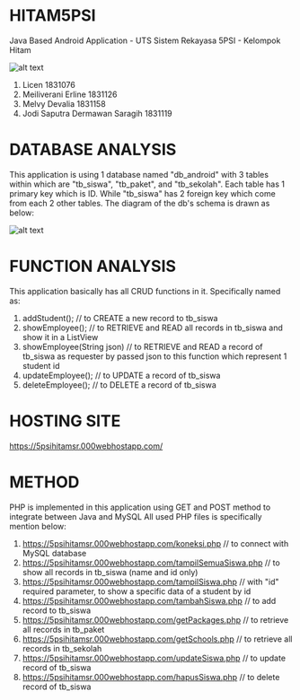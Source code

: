 # HITAM5PSI
Java Based Android Application - UTS Sistem Rekayasa 5PSI - Kelompok Hitam

![alt text](https://5psihitamsr.000webhostapp.com/logo.png)

1. Licen 1831076
2. Meiliverani Erline 1831126
3. Melvy Devalia 1831158
4. Jodi Saputra Dermawan Saragih 1831119

# DATABASE ANALYSIS
This application is using 1 database named "db_android" with 3 tables within which are "tb_siswa", "tb_paket", and "tb_sekolah".
Each table has 1 primary key which is ID. While "tb_siswa" has 2 foreign key which come from each 2 other tables.
The diagram of the db's schema is drawn as below:

![alt text](https://5psihitamsr.000webhostapp.com/db-schema.png)


# FUNCTION ANALYSIS
This application basically has all CRUD functions in it.
Specifically named as:
1. addStudent(); // to CREATE a new record to tb_siswa
2. showEmployee(); // to RETRIEVE and READ all records in tb_siswa and show it in a ListView
3. showEmployee(String json) // to RETRIEVE and READ a record of tb_siswa as requester by passed json to this function which represent 1 student id
4. updateEmployee(); // to UPDATE a record of tb_siswa
5. deleteEmployee(); // to DELETE a record of tb_siswa

# HOSTING SITE
https://5psihitamsr.000webhostapp.com/

# METHOD
PHP is implemented in this application using GET and POST method to integrate between Java and MySQL
All used PHP files is specifically mention below:
1. https://5psihitamsr.000webhostapp.com/koneksi.php // to connect with MySQL database
2. https://5psihitamsr.000webhostapp.com/tampilSemuaSiswa.php // to show all records in tb_siswa (name and id only)
3. https://5psihitamsr.000webhostapp.com/tampilSiswa.php // with "id" required parameter, to show a specific data of a student by id
4. https://5psihitamsr.000webhostapp.com/tambahSiswa.php // to add record to tb_siswa
5. https://5psihitamsr.000webhostapp.com/getPackages.php // to retrieve all records in tb_paket
6. https://5psihitamsr.000webhostapp.com/getSchools.php // to retrieve all records in tb_sekolah
7. https://5psihitamsr.000webhostapp.com/updateSiswa.php // to update record of tb_siswa
8. https://5psihitamsr.000webhostapp.com/hapusSiswa.php // to delete record of tb_siswa

